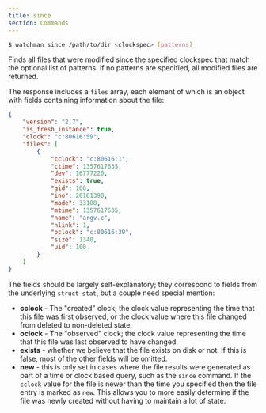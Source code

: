 ```yaml
---
title: since
section: Commands
---
```


```bash
$ watchman since /path/to/dir <clockspec> [patterns]
```

Finds all files that were modified since the specified clockspec that match the
optional list of patterns. If no patterns are specified, all modified files are
returned.

The response includes a `files` array, each element of which is an object with
fields containing information about the file:

```json
{
    "version": "2.7",
    "is_fresh_instance": true,
    "clock": "c:80616:59",
    "files": [
        {
            "cclock": "c:80616:1",
            "ctime": 1357617635,
            "dev": 16777220,
            "exists": true,
            "gid": 100,
            "ino": 20161390,
            "mode": 33188,
            "mtime": 1357617635,
            "name": "argv.c",
            "nlink": 1,
            "oclock": "c:80616:39",
            "size": 1340,
            "uid": 100
        }
    ]
}
```

The fields should be largely self-explanatory; they correspond to fields from
the underlying `struct stat`, but a couple need special mention:

- **cclock** - The "created" clock; the clock value representing the time that
  this file was first observed, or the clock value where this file changed from
  deleted to non-deleted state.
- **oclock** - The "observed" clock; the clock value representing the time that
  this file was last observed to have changed.
- **exists** - whether we believe that the file exists on disk or not. If this
  is false, most of the other fields will be omitted.
- **new** - this is only set in cases where the file results were generated as
  part of a time or clock based query, such as the `since` command. If the
  `cclock` value for the file is newer than the time you specified then the file
  entry is marked as `new`. This allows you to more easily determine if the file
  was newly created without having to maintain a lot of state.
